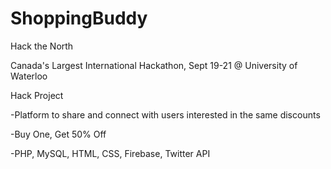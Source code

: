 ShoppingBuddy
=============

Hack the North

Canada's Largest International Hackathon,
Sept 19-21 @ University of Waterloo

Hack Project 

-Platform to share and connect with users interested in the same discounts

-Buy One, Get 50% Off

-PHP, MySQL, HTML, CSS, Firebase, Twitter API
